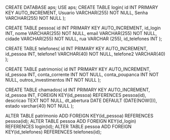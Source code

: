 CREATE DATABASE aps;
USE aps;
CREATE TABLE login(
id INT PRIMARY KEY AUTO_INCREMENT,
Usuario VARCHAR(255) NOT NULL,
Senha VARCHAR(255) NOT NULL
);


CREATE TABLE pessoa(
id INT PRIMARY KEY AUTO_INCREMENT,
id_login INT,
nome VARCHAR(255) NOT NULL,
email VARCHAR(255) NOT NULL,
cidade VARCHAR(255) NOT NULL,
rua VARCHAR (255),
id_telefones INT
);



CREATE TABLE telefones(
id INT PRIMARY KEY AUTO_INCREMENT,
id_pessoa INT,
telefone1 VARCHAR(40) NOT NULL,
telefone2 VARCHAR(40)
);



CREATE TABLE patrimonio(
id INT PRIMARY KEY AUTO_INCREMENT,
id_pessoa INT,
conta_corrente INT NOT NULL,
conta_poupanca INT NOT NULL,
outros_investimentos INT NOT NULL
);


CREATE TABLE chamados(
id INT PRIMARY KEY AUTO_INCREMENT,
id_pessoa INT,
FOREIGN KEY(id_pessoa) REFERENCES pessoa(id),
descricao TEXT NOT NULL,
dt_abertura DATE DEFAULT (DATE(NOW())),
estado varchar(40) NOT NULL
);

ALTER TABLE patrimonio ADD FOREIGN KEY(id_pessoa) REFERENCES pessoa(id);
ALTER TABLE pessoa ADD FOREIGN KEY(id_login) REFERENCES login(id);
ALTER TABLE pessoa ADD FOREIGN KEY(id_telefones) REFERENCES telefones(id);
